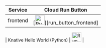 | Service | Cloud Run Button | 
| ------------------------- | --------------------------------------------------------------- |
|  frontend | [<img src="https://storage.googleapis.com/cloudrun/button.svg" alt="Run on Google Cloud" height="30">][run_button_frontend] |

| Knative Hello World (Python) | [<img src="https://storage.googleapis.com/cloudrun/button.svg" alt="Run on Google Cloud" height="30">][run_button_hello] |

[run_button_hello]: https://deploy.cloud.run/?git_repo=https://github.com/knative/docs&dir=docs/serving/samples/hello-world/helloworld-python



